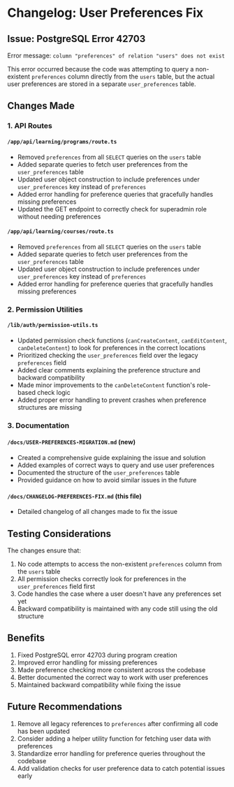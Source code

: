 # Changelog: User Preferences Fix

## Issue: PostgreSQL Error 42703

Error message: `column "preferences" of relation "users" does not exist`

This error occurred because the code was attempting to query a non-existent `preferences` column directly from the `users` table, but the actual user preferences are stored in a separate `user_preferences` table.

## Changes Made

### 1. API Routes

#### `/app/api/learning/programs/route.ts`

- Removed `preferences` from all `SELECT` queries on the `users` table
- Added separate queries to fetch user preferences from the `user_preferences` table
- Updated user object construction to include preferences under `user_preferences` key instead of `preferences`
- Added error handling for preference queries that gracefully handles missing preferences
- Updated the GET endpoint to correctly check for superadmin role without needing preferences

#### `/app/api/learning/courses/route.ts`

- Removed `preferences` from all `SELECT` queries on the `users` table 
- Added separate queries to fetch user preferences from the `user_preferences` table
- Updated user object construction to include preferences under `user_preferences` key instead of `preferences`
- Added error handling for preference queries that gracefully handles missing preferences

### 2. Permission Utilities

#### `/lib/auth/permission-utils.ts`

- Updated permission check functions (`canCreateContent`, `canEditContent`, `canDeleteContent`) to look for preferences in the correct locations
- Prioritized checking the `user_preferences` field over the legacy `preferences` field
- Added clear comments explaining the preference structure and backward compatibility
- Made minor improvements to the `canDeleteContent` function's role-based check logic
- Added proper error handling to prevent crashes when preference structures are missing

### 3. Documentation

#### `/docs/USER-PREFERENCES-MIGRATION.md` (new)

- Created a comprehensive guide explaining the issue and solution
- Added examples of correct ways to query and use user preferences
- Documented the structure of the `user_preferences` table
- Provided guidance on how to avoid similar issues in the future

#### `/docs/CHANGELOG-PREFERENCES-FIX.md` (this file)

- Detailed changelog of all changes made to fix the issue

## Testing Considerations

The changes ensure that:

1. No code attempts to access the non-existent `preferences` column from the `users` table
2. All permission checks correctly look for preferences in the `user_preferences` field first
3. Code handles the case where a user doesn't have any preferences set yet
4. Backward compatibility is maintained with any code still using the old structure

## Benefits

1. Fixed PostgreSQL error 42703 during program creation
2. Improved error handling for missing preferences
3. Made preference checking more consistent across the codebase
4. Better documented the correct way to work with user preferences
5. Maintained backward compatibility while fixing the issue

## Future Recommendations

1. Remove all legacy references to `preferences` after confirming all code has been updated
2. Consider adding a helper utility function for fetching user data with preferences
3. Standardize error handling for preference queries throughout the codebase
4. Add validation checks for user preference data to catch potential issues early 